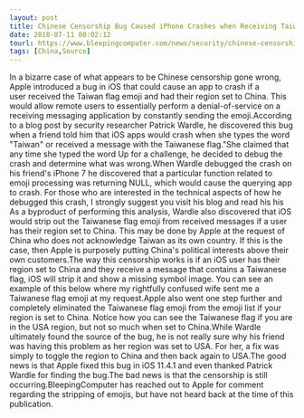 ```yaml
---
layout: post
title: Chinese Censorship Bug Caused iPhone Crashes when Receiving Taiwan Flag Emoji
date: 2018-07-11 00:02:12
tourl: https://www.bleepingcomputer.com/news/security/chinese-censorship-bug-caused-iphone-crashes-when-receiving-taiwan-flag-emoji/
tags: [China,Source]
---
```

In a bizarre case of what appears to be Chinese censorship gone wrong, Apple introduced a bug in iOS that could cause an app to crash if a user received the Taiwan flag emoji and had their region set to China. This would allow remote users to essentially perform a denial-of-service on a receiving messaging application by constantly sending the emoji.According to a blog post by security researcher Patrick Wardle, he discovered this bug when a friend told him that iOS apps would crash when she types the word "Taiwan" or received a message with the Taiwanese flag."She claimed that any time she typed the word Up for a challenge, he decided to debug the crash and determine what was wrong.When Wardle debugged the crash on his friend's iPhone 7 he discovered that a particular function related to emoji processing was returning NULL, which would cause the querying app to crash. For those who are interested in the technical aspects of how he debugged this crash, I strongly suggest you visit his blog and read his his As a byproduct of performing this analysis, Wardle also discovered that iOS would strip out the Taiwanese flag emoji from received messages if a user has their region set to China. This may be done by Apple at the request of China who does not acknowledge Taiwan as its own country. If this is the case, then Apple is purposely putting China's political interests above their own customers.The way this censorship works is if an iOS user has their region set to China and they receive a message that contains a Taiwanese flag, iOS will strip it and show a missing symbol image. You can see an example of this below where my rightfully confused wife sent me a Taiwanese flag emoji at my request.Apple also went one step further and completely eliminated the Taiwanese flag emoji from the emoji list if your region is set to China. Notice how you can see the Taiwanese flag if you are in the USA region, but not so much when set to China.While Wardle ultimately found the source of the bug, he is not really sure why his friend was having this problem as her region was set to USA. For her, a fix was simply to toggle the region to China and then back again to USA.The good news is that Apple fixed this bug in iOS 11.4.1 and even thanked Patrick Wardle for finding the bug.The bad news is that the censorship is still occurring.BleepingComputer has reached out to Apple for comment regarding the stripping of emojis, but have not heard back at the time of this publication.